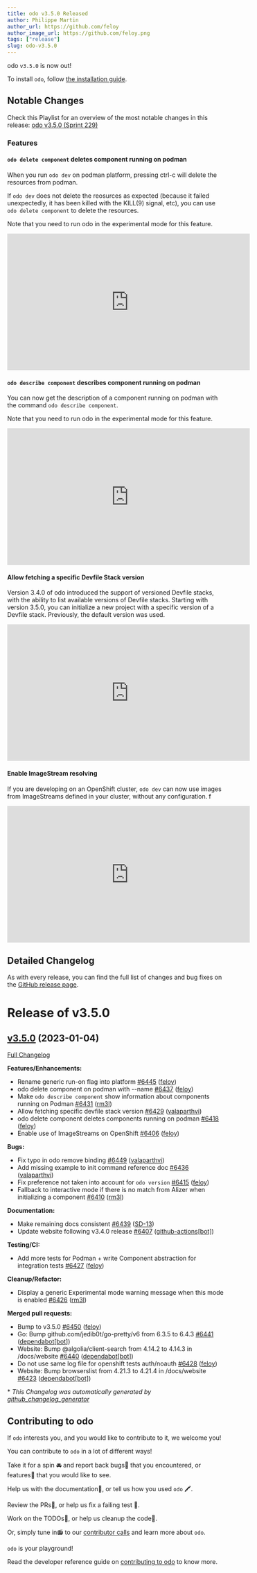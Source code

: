 ```yaml
---
title: odo v3.5.0 Released
author: Philippe Martin
author_url: https://github.com/feloy
author_image_url: https://github.com/feloy.png
tags: ["release"]
slug: odo-v3.5.0
---
```


odo `v3.5.0` is now out!

<!--truncate-->

To install `odo`, follow [the installation guide](../docs/overview/installation).

## Notable Changes
Check this Playlist for an overview of the most notable changes in this release: [odo v3.5.0 (Sprint 229)](https://www.youtube.com/playlist?list=PLGMB2PY4SNOoGCUFCbqxnQclhnHA0L73D)

### Features

#### `odo delete component` deletes component running on podman

When you run `odo dev` on podman platform, pressing ctrl-c will delete the resources from podman. 

If `odo dev` does not delete the reosurces as expected (because it failed unexpectedly, it has been killed with the KILL(9) signal, etc), you can use `odo delete component` to delete the resources. 

Note that you need to run odo in the experimental mode for this feature. 

<iframe width="560" height="315" src="https://www.youtube.com/embed/ezLUArXMaGs" title="YouTube video player" frameborder="0" allow="accelerometer; autoplay; clipboard-write; encrypted-media; gyroscope; picture-in-picture; web-share" allowfullscreen></iframe>

#### `odo describe component` describes component running on podman

You can now get the description of a component running on podman with the command `odo describe component`.

Note that you need to run odo in the experimental mode for this feature. 

<iframe width="560" height="315" src="https://www.youtube.com/embed/hhEqPfLurzI" title="YouTube video player" frameborder="0" allow="accelerometer; autoplay; clipboard-write; encrypted-media; gyroscope; picture-in-picture; web-share" allowfullscreen></iframe>

#### Allow fetching a specific Devfile Stack version

Version 3.4.0 of odo introduced the support of versioned Devfile stacks, with the ability to list available versions of Devfile stacks. Starting with version 3.5.0, you can initialize a new project with a specific version of a Devfile stack. Previously, the default version was used.

<iframe width="560" height="315" src="https://www.youtube.com/embed/ccTvCnl-P1Y" title="YouTube video player" frameborder="0" allow="accelerometer; autoplay; clipboard-write; encrypted-media; gyroscope; picture-in-picture; web-share" allowfullscreen></iframe>

#### Enable ImageStream resolving

If you are developing on an OpenShift cluster, `odo dev` can now use images from ImageStreams defined in your cluster, without any configuration.
f
<iframe width="560" height="315" src="https://www.youtube.com/embed/5AqmPGOEz_U" title="YouTube video player" frameborder="0" allow="accelerometer; autoplay; clipboard-write; encrypted-media; gyroscope; picture-in-picture; web-share" allowfullscreen></iframe>

## Detailed Changelog

As with every release, you can find the full list of changes and bug fixes on the [GitHub release page](https://github.com/redhat-developer/odo/releases/tag/v3.5.0).

# Release of v3.5.0

## [v3.5.0](https://github.com/redhat-developer/odo/tree/v3.5.0) (2023-01-04)

[Full Changelog](https://github.com/redhat-developer/odo/compare/v3.4.0...v3.5.0)

**Features/Enhancements:**

- Rename generic run-on flag into platform [\#6445](https://github.com/redhat-developer/odo/pull/6445) ([feloy](https://github.com/feloy))
- odo delete component on podman with --name [\#6437](https://github.com/redhat-developer/odo/pull/6437) ([feloy](https://github.com/feloy))
- Make `odo describe component` show information about components running on Podman [\#6431](https://github.com/redhat-developer/odo/pull/6431) ([rm3l](https://github.com/rm3l))
- Allow fetching specific devfile stack version [\#6429](https://github.com/redhat-developer/odo/pull/6429) ([valaparthvi](https://github.com/valaparthvi))
- odo delete component deletes components running on podman [\#6418](https://github.com/redhat-developer/odo/pull/6418) ([feloy](https://github.com/feloy))
- Enable use of ImageStreams on OpenShift [\#6406](https://github.com/redhat-developer/odo/pull/6406) ([feloy](https://github.com/feloy))

**Bugs:**

- Fix typo in odo remove binding [\#6449](https://github.com/redhat-developer/odo/pull/6449) ([valaparthvi](https://github.com/valaparthvi))
- Add missing example to init command reference doc [\#6436](https://github.com/redhat-developer/odo/pull/6436) ([valaparthvi](https://github.com/valaparthvi))
- Fix preference not taken into account for `odo version` [\#6415](https://github.com/redhat-developer/odo/pull/6415) ([feloy](https://github.com/feloy))
- Fallback to interactive mode if there is no match from Alizer when initializing a component [\#6410](https://github.com/redhat-developer/odo/pull/6410) ([rm3l](https://github.com/rm3l))

**Documentation:**

- Make remaining docs consistent [\#6439](https://github.com/redhat-developer/odo/pull/6439) ([SD-13](https://github.com/SD-13))
- Update website following v3.4.0 release [\#6407](https://github.com/redhat-developer/odo/pull/6407) ([github-actions[bot]](https://github.com/apps/github-actions))

**Testing/CI:**

- Add more tests for Podman + write Component abstraction for integration tests [\#6427](https://github.com/redhat-developer/odo/pull/6427) ([feloy](https://github.com/feloy))

**Cleanup/Refactor:**

- Display a generic Experimental mode warning message when this mode is enabled [\#6426](https://github.com/redhat-developer/odo/pull/6426) ([rm3l](https://github.com/rm3l))

**Merged pull requests:**

- Bump to v3.5.0 [\#6450](https://github.com/redhat-developer/odo/pull/6450) ([feloy](https://github.com/feloy))
- Go: Bump github.com/jedib0t/go-pretty/v6 from 6.3.5 to 6.4.3 [\#6441](https://github.com/redhat-developer/odo/pull/6441) ([dependabot[bot]](https://github.com/apps/dependabot))
- Website: Bump @algolia/client-search from 4.14.2 to 4.14.3 in /docs/website [\#6440](https://github.com/redhat-developer/odo/pull/6440) ([dependabot[bot]](https://github.com/apps/dependabot))
- Do not use same log file for openshift tests auth/noauth [\#6428](https://github.com/redhat-developer/odo/pull/6428) ([feloy](https://github.com/feloy))
- Website: Bump browserslist from 4.21.3 to 4.21.4 in /docs/website [\#6423](https://github.com/redhat-developer/odo/pull/6423) ([dependabot[bot]](https://github.com/apps/dependabot))



\* *This Changelog was automatically generated by [github_changelog_generator](https://github.com/github-changelog-generator/github-changelog-generator)*

## Contributing to odo

If `odo` interests you, and you would like to contribute to it, we welcome you!

You can contribute to `odo` in a lot of different ways!

Take it for a spin 🚘 and report back bugs🐞 that you encountered, or features🌟 that you would like to see.

Help us with the documentation📜, or tell us how you used `odo` 🖍.

Review the PRs👀, or help us fix a failing test 🚩.

Work on the TODOs📝, or help us cleanup the code🚮.

Or, simply tune in📻 to our [contributor calls](https://github.com/redhat-developer/odo#meetings) and learn more about `odo`.

`odo` is your playground!

Read the developer reference guide on [contributing to odo](/docs/development/contribution) to know more.
